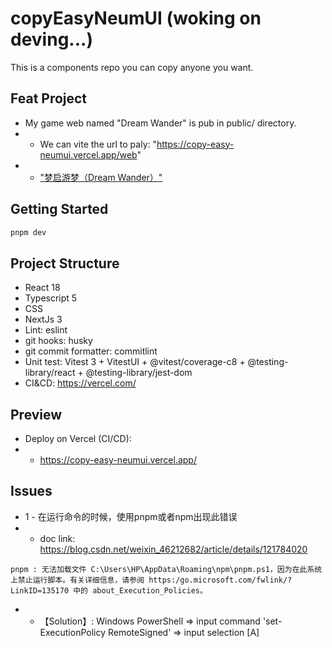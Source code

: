 # copyEasyNeumUI (woking on deving...)
This is a components repo you can copy anyone you want.

## Feat Project
* My game web named "Dream Wander" is pub in public/ directory.
* * We can vite the url to paly: "https://copy-easy-neumui.vercel.app/web"
* * ["梦启游梦（Dream Wander）"](https://copy-easy-neumui.vercel.app/web)

## Getting Started

```bash
pnpm dev
```

## Project Structure

* React 18
* Typescript 5
* CSS
* NextJs 3
* Lint: eslint
* git hooks: husky
* git commit formatter: commitlint
* Unit test: Vitest 3 + VitestUI + @vitest/coverage-c8 + @testing-library/react + @testing-library/jest-dom
* CI&CD: https://vercel.com/

## Preview
* Deploy on Vercel (CI/CD): 
* * https://copy-easy-neumui.vercel.app/


## Issues
* 1 - 在运行命令的时候，使用pnpm或者npm出现此错误
* * doc link: https://blog.csdn.net/weixin_46212682/article/details/121784020
```
pnpm : 无法加载文件 C:\Users\HP\AppData\Roaming\npm\pnpm.ps1，因为在此系统上禁止运行脚本。有关详细信息，请参阅 https:/go.microsoft.com/fwlink/?LinkID=135170 中的 about_Execution_Policies。
```
* * 【Solution】: Windows PowerShell => input command 'set-ExecutionPolicy RemoteSigned' => input selection [A]
